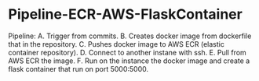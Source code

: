 # Pipeline-ECR-AWS-FlaskContainer
Pipeline: 
A. Trigger from commits.
B. Creates docker image from dockerfile that in the repository.
C. Pushes docker image to AWS ECR (elastic container repository).
D. Connect to another instane with ssh.
E. Pull from AWS ECR the image.
F. Run on the instance the docker image and create a flask container that run on port 5000:5000.

